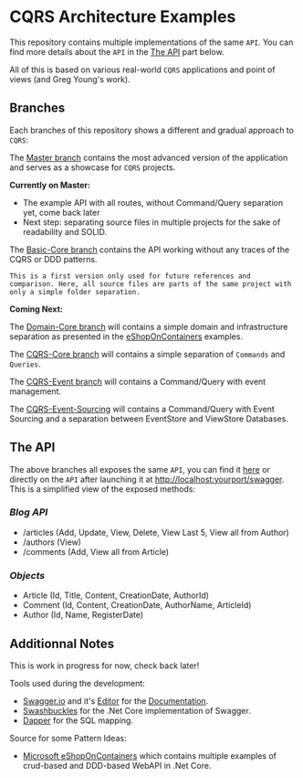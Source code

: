 # CQRS Architecture Examples

This repository contains multiple implementations of the same `API`. You can find more details about the `API` in the [The API](https://github.com/Adraca/CQRS-Architecture-Examples#blog-api) part below.

All of this is based on various real-world `CQRS` applications and point of views (and Greg Young's work).

## Branches

Each branches of this repository shows a different and gradual approach to `CQRS`:

The [Master branch](https://github.com/Adraca/CQRS-Architecture-Examples/tree/master) contains the most advanced version of the application and serves as a showcase for `CQRS` projects.

**Currently on Master:**

- The example API with all routes, without Command/Query separation yet, come back later
- Next step: separating source files in multiple projects for the sake of readability and SOLID.

The [Basic-Core branch](https://github.com/Adraca/CQRS-Architecture-Examples/tree/basic-core) contains the API working without any traces of the CQRS or DDD patterns.

    This is a first version only used for future references and comparison. Here, all source files are parts of the same project with only a simple folder separation.

**Coming Next:**

The [Domain-Core branch](https://github.com/Adraca/CQRS-Architecture-Examples/tree/domain-core) will contains a simple domain and infrastructure separation as presented in the [eShopOnContainers](https://github.com/dotnet-architecture/eShopOnContainers) examples.

The [CQRS-Core branch](https://github.com/Adraca/CQRS-Architecture-Examples/tree/cqrs-core) will contains a simple separation of `Commands` and `Queries`.

The [CQRS-Event branch](https://github.com/Adraca/CQRS-Architecture-Examples/tree/cqrs-event) will contains a Command/Query with event management.

The [CQRS-Event-Sourcing](https://github.com/Adraca/CQRS-Architecture-Examples/tree/cqrs-event-sourcing) will contains a Command/Query with Event Sourcing and a separation between EventStore and ViewStore Databases.

## The API

The above branches all exposes the same `API`, you can find it [here](https://github.com/Adraca/CQRS-Architecture-Examples/blob/master/swagger.yaml) or directly on the `API` after launching it at [http://localhost:yourport/swagger](http://localhost:yourport/swagger). This is a simplified view of the exposed methods:

### _Blog API_

- /articles (Add, Update, View, Delete, View Last 5, View all from Author)
- /authors (View)
- /comments (Add, View all from Article)

### _Objects_

- Article (Id, Title, Content, CreationDate, AuthorId)
- Comment (Id, Content, CreationDate, AuthorName, ArticleId)
- Author (Id, Name, RegisterDate)

## Additionnal Notes

This is work in progress for now, check back later!

Tools used during the development:

- [Swagger.io](swagger.io) and it's [Editor](https://editor.swagger.io) for the [Documentation](https://github.com/Adraca/CQRS-Architecture-Examples/blob/master/swagger.yaml).
- [Swashbuckles](https://github.com/domaindrivendev/Swashbuckle.AspNetCore) for the .Net Core implementation of Swagger.
- [Dapper](https://github.com/StackExchange/Dapper) for the SQL mapping.

Source for some Pattern Ideas:

- [Microsoft eShopOnContainers](https://github.com/dotnet-architecture/eShopOnContainers) which contains multiple examples of crud-based and DDD-based WebAPI in .Net Core.
